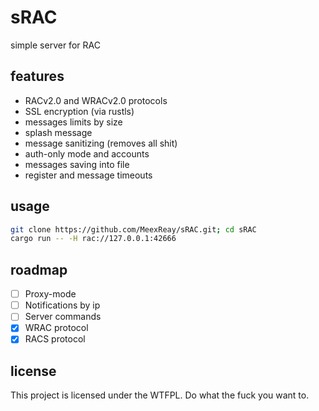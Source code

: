 # sRAC
simple server for RAC

## features

- RACv2.0 and WRACv2.0 protocols
- SSL encryption (via rustls)
- messages limits by size
- splash message
- message sanitizing (removes all shit)
- auth-only mode and accounts
- messages saving into file
- register and message timeouts

## usage

```bash
git clone https://github.com/MeexReay/sRAC.git; cd sRAC
cargo run -- -H rac://127.0.0.1:42666
```

## roadmap

- [ ] Proxy-mode
- [ ] Notifications by ip
- [ ] Server commands
- [x] WRAC protocol
- [x] RACS protocol

## license

This project is licensed under the WTFPL. Do what the fuck you want to. 